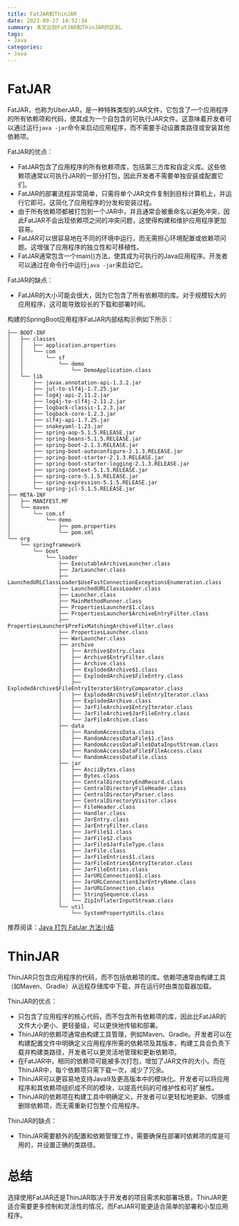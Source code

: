 ```yaml
---
title: FatJAR和ThinJAR
date: 2023-09-27 14:52:34
summary: 本文比较FatJAR和ThinJAR的区别。
tags:
- Java
categories:
- Java
---
```


# FatJAR

FatJAR，也称为UberJAR，是一种特殊类型的JAR文件，它包含了一个应用程序的所有依赖项和代码，使其成为一个自包含的可执行JAR文件。这意味着开发者可以通过运行`java -jar`命令来启动应用程序，而不需要手动设置类路径或安装其他依赖项。

FatJAR的优点：
- FatJAR包含了应用程序的所有依赖项库，包括第三方库和自定义库。这些依赖项通常以可执行JAR的一部分打包，因此开发者不需要单独安装或配置它们。
- FatJAR的部署流程非常简单，只需将单个JAR文件复制到目标计算机上，并运行它即可。这简化了应用程序的分发和安装过程。
- 由于所有依赖项都被打包到一个JAR中，并且通常会被重命名以避免冲突，因此FatJAR不会出现依赖项之间的冲突问题，这使得构建和维护应用程序更加容易。
- FatJAR可以很容易地在不同的环境中运行，而无需担心环境配置或依赖项问题。这增强了应用程序的独立性和可移植性。
- FatJAR通常包含一个main()方法，使其成为可执行的Java应用程序。开发者可以通过在命令行中运行`java -jar`来启动它。

FatJAR的缺点：
- FatJAR的大小可能会很大，因为它包含了所有依赖项的库。对于规模较大的应用程序，这可能导致较长的下载和部署时间。

构建的SpringBoot应用程序FatJAR内部结构示例如下所示：
```shell
├── BOOT-INF
│   ├── classes
│   │   ├── application.properties
│   │   └── com
│   │       └── sf
│   │           └── demo
│   │               └── DemoApplication.class
│   └── lib
│       ├── javax.annotation-api-1.3.2.jar
│       ├── jul-to-slf4j-1.7.25.jar
│       ├── log4j-api-2.11.2.jar
│       ├── log4j-to-slf4j-2.11.2.jar
│       ├── logback-classic-1.2.3.jar
│       ├── logback-core-1.2.3.jar
│       ├── slf4j-api-1.7.25.jar
│       ├── snakeyaml-1.23.jar
│       ├── spring-aop-5.1.5.RELEASE.jar
│       ├── spring-beans-5.1.5.RELEASE.jar
│       ├── spring-boot-2.1.3.RELEASE.jar
│       ├── spring-boot-autoconfigure-2.1.3.RELEASE.jar
│       ├── spring-boot-starter-2.1.3.RELEASE.jar
│       ├── spring-boot-starter-logging-2.1.3.RELEASE.jar
│       ├── spring-context-5.1.5.RELEASE.jar
│       ├── spring-core-5.1.5.RELEASE.jar
│       ├── spring-expression-5.1.5.RELEASE.jar
│       └── spring-jcl-5.1.5.RELEASE.jar
├── META-INF
│   ├── MANIFEST.MF
│   └── maven
│       └── com.sf
│           └── demo
│               ├── pom.properties
│               └── pom.xml
└── org
    └── springframework
        └── boot
            └── loader
                ├── ExecutableArchiveLauncher.class
                ├── JarLauncher.class
                ├── LaunchedURLClassLoader$UseFastConnectionExceptionsEnumeration.class
                ├── LaunchedURLClassLoader.class
                ├── Launcher.class
                ├── MainMethodRunner.class
                ├── PropertiesLauncher$1.class
                ├── PropertiesLauncher$ArchiveEntryFilter.class
                ├── PropertiesLauncher$PrefixMatchingArchiveFilter.class
                ├── PropertiesLauncher.class
                ├── WarLauncher.class
                ├── archive
                │   ├── Archive$Entry.class
                │   ├── Archive$EntryFilter.class
                │   ├── Archive.class
                │   ├── ExplodedArchive$1.class
                │   ├── ExplodedArchive$FileEntry.class
                │   ├── ExplodedArchive$FileEntryIterator$EntryComparator.class
                │   ├── ExplodedArchive$FileEntryIterator.class
                │   ├── ExplodedArchive.class
                │   ├── JarFileArchive$EntryIterator.class
                │   ├── JarFileArchive$JarFileEntry.class
                │   └── JarFileArchive.class
                ├── data
                │   ├── RandomAccessData.class
                │   ├── RandomAccessDataFile$1.class
                │   ├── RandomAccessDataFile$DataInputStream.class
                │   ├── RandomAccessDataFile$FileAccess.class
                │   └── RandomAccessDataFile.class
                ├── jar
                │   ├── AsciiBytes.class
                │   ├── Bytes.class
                │   ├── CentralDirectoryEndRecord.class
                │   ├── CentralDirectoryFileHeader.class
                │   ├── CentralDirectoryParser.class
                │   ├── CentralDirectoryVisitor.class
                │   ├── FileHeader.class
                │   ├── Handler.class
                │   ├── JarEntry.class
                │   ├── JarEntryFilter.class
                │   ├── JarFile$1.class
                │   ├── JarFile$2.class
                │   ├── JarFile$JarFileType.class
                │   ├── JarFile.class
                │   ├── JarFileEntries$1.class
                │   ├── JarFileEntries$EntryIterator.class
                │   ├── JarFileEntries.class
                │   ├── JarURLConnection$1.class
                │   ├── JarURLConnection$JarEntryName.class
                │   ├── JarURLConnection.class
                │   ├── StringSequence.class
                │   └── ZipInflaterInputStream.class
                └── util
                    └── SystemPropertyUtils.class
```

推荐阅读：[Java 打包 FatJar 方法小结](https://zhuanlan.zhihu.com/p/43238220)

# ThinJAR

ThinJAR只包含应用程序的代码，而不包括依赖项的库。依赖项通常由构建工具（如Maven、Gradle）从远程存储库中下载，并在运行时由类加载器加载。

ThinJAR的优点：
- 只包含了应用程序的核心代码，而不包含所有依赖项的库，因此比FatJAR的文件大小更小、更轻量级，可以更快地传输和部署。
- ThinJAR的依赖项通常由构建工具管理，例如Maven、Gradle。开发者可以在构建配置文件中明确定义应用程序所需的依赖项及其版本，构建工具会负责下载并构建类路径，开发者可以更灵活地管理和更新依赖项。
- 在FatJAR中，相同的依赖项可能被多次打包，增加了JAR文件的大小。而在ThinJAR中，每个依赖项只需下载一次，减少了冗余。
- ThinJAR可以更容易地支持Java9及更高版本中的模块化。开发者可以将应用程序和其依赖项组织成不同的模块，以提高代码的可维护性和可扩展性。
- ThinJAR的依赖项在构建工具中明确定义，开发者可以更轻松地更新、切换或删除依赖项，而无需重新打包整个应用程序。

ThinJAR的缺点：
- ThinJAR需要额外的配置和依赖管理工作，需要确保在部署时依赖项的库是可用的，并设置正确的类路径。

# 总结

选择使用FatJAR还是ThinJAR取决于开发者的项目需求和部署场景。ThinJAR更适合需要更多控制和灵活性的情况，而FatJAR可能更适合简单的部署和小型应用程序。
